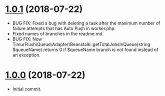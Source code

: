 # [1.0.1](https://github.com/TimurFlush/Queue/releases/tag/v1.0.1) (2018-07-22)
 - BUG FIX: Fixed a bug with deleting a task after the maximum number of failure attempts that has Auto Push in worker.php.
 - Fixed names of branches in the readme.md.
 - BUG FIX: Now TimurFlush\Queue\Adapter\Beanstalk::getTotalJobsInQueue(string $queueName) returns 0 if $queueName branch is not found instead of an exception.

# [1.0.0](https://github.com/TimurFlush/Queue/releases/tag/v1.0.0) (2018-07-22)
 - Initial commit.

